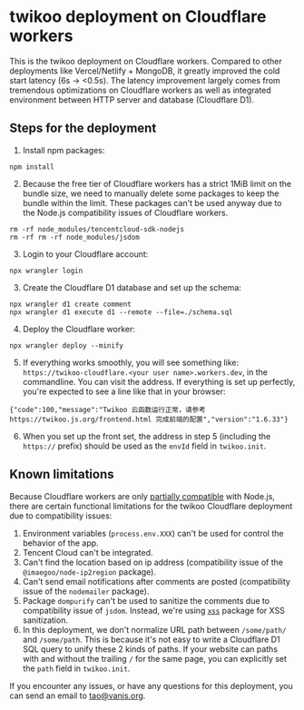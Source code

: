 # twikoo deployment on Cloudflare workers

This is the twikoo deployment on Cloudflare workers. Compared to other deployments like Vercel/Netlify + MongoDB, it greatly improved the cold start latency (6s -> <0.5s). The latency improvement largely comes from tremendous optimizations on Cloudflare workers as well as integrated environment between HTTP server and database (Cloudflare D1).

## Steps for the deployment

1. Install npm packages:
  ```shell
  npm install
  ```
2. Because the free tier of Cloudflare workers has a strict 1MiB limit on the bundle size, we need to manually delete some packages to keep the bundle within the limit. These packages can't be used anyway due to the Node.js compatibility issues of Cloudflare workers.
  ```shell
  rm -rf node_modules/tencentcloud-sdk-nodejs
  rm -rf rm -rf node_modules/jsdom
  ```
3. Login to your Cloudflare account:
  ```shell
  npx wrangler login
  ```
3. Create the Cloudflare D1 database and set up the schema:
  ```shell
  npx wrangler d1 create comment
  npx wrangler d1 execute d1 --remote --file=./schema.sql
  ```
4. Deploy the Cloudflare worker:
  ```shell
  npx wrangler deploy --minify
  ```
5. If everything works smoothly, you will see something like: `https://twikoo-cloudflare.<your user name>.workers.dev`, in the commandline. You can visit the address. If everything is set up perfectly, you're expected to see a line like that in your browser:
  ```
  {"code":100,"message":"Twikoo 云函数运行正常，请参考 https://twikoo.js.org/frontend.html 完成前端的配置","version":"1.6.33"}
  ```
6. When you set up the front set, the address in step 5 (including the `https://` prefix) should be used as the `envId` field in `twikoo.init`.

## Known limitations

Because Cloudflare workers are only [partially compatible](https://developers.cloudflare.com/workers/runtime-apis/nodejs/) with Node.js, there are certain functional limitations for the twikoo Cloudflare deployment due to compatibility issues:

1. Environment variables (`process.env.XXX`) can't be used for control the behavior of the app.
2. Tencent Cloud can't be integrated.
3. Can't find the location based on ip address (compatibility issue of the `@imaegoo/node-ip2region` package).
4. Can't send email notifications after comments are posted (compatibility issue of the `nodemailer` package).
5. Package `dompurify` can't be used to sanitize the comments due to compatibility issue of `jsdom`. Instead, we're using [`xss`](https://www.npmjs.com/package/xss) package for XSS sanitization.
6. In this deployment, we don't normalize URL path between `/some/path/` and `/some/path`. This is because it's not easy to write a Cloudflare D1 SQL query to unify these 2 kinds of paths. If your website can paths with and without the trailing `/` for the same page, you can explicitly set the `path` field in `twikoo.init`.

If you encounter any issues, or have any questions for this deployment, you can send an email to tao@vanjs.org.

